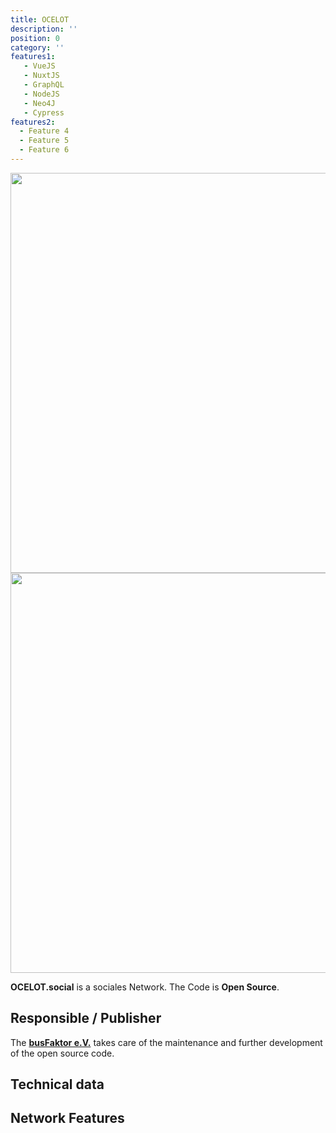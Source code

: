 ```yaml
---
title: OCELOT
description: ''
position: 0
category: ''
features1:
   - VueJS
   - NuxtJS
   - GraphQL
   - NodeJS
   - Neo4J
   - Cypress
features2:
  - Feature 4
  - Feature 5
  - Feature 6
---
```


<img src="/preview.png" class="light-img" width="1280" height="640" alt=""/>
<img src="/preview-dark.png" class="dark-img" width="1280" height="640" alt=""/>

 

<alert type="success">

**OCELOT.social** is a sociales Network. The Code is **Open Source**.

</alert>

## Responsible / Publisher

The [**busFaktor e.V.**](https://busfaktor.org)  takes care of the maintenance and further development of the open source code. 

## Technical data

<list :items="features1"></list>

 

## Network Features

<list :items="features2"></list>

 